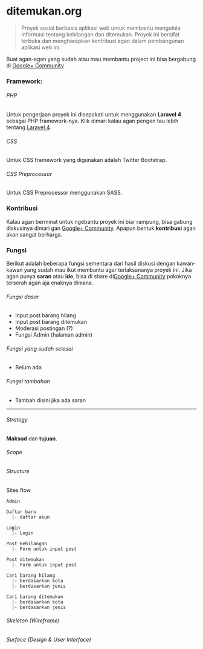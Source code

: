 # ditemukan.org
> Proyek sosial berbasis aplikasi web untuk membantu mengelola informasi tentang kehilangan dan ditemukan. Proyek ini bersifat terbuka dan mengharapkan kontribusi agan dalam pembangunan aplikasi web ini.

Buat agan-agan yang sudah atau mau membantu project ini bisa bergabung di [Google+ Community](https://plus.google.com/communities/115849858552849254841)

### Framework:
###### PHP
Untuk pengerjaan proyek ini disepakati untuk menggunakan **Laravel 4** sebagai PHP framework-nya.
Klik dimari kalau agan pengen tau lebih tentang [Laravel 4](http://laravel.com/).

###### CSS
Untuk CSS framework yang digunakan adalah Twitter Bootstrap.

###### CSS Preprocessor
Untuk CSS Preprocessor menggunakan SASS.

### Kontribusi
Kalau agan berminat untuk ngebantu proyek ini biar rampung, bisa gabung diskusinya dimari gan [Google+ Community](https://plus.google.com/communities/115849858552849254841). Apapun bentuk **kontribusi** agan akan sangat berharga.

### Fungsi
Berikut adalah beberapa fungsi sementara dari hasil diskusi dengan kawan-kawan yang sudah mau ikut membantu agar terlaksananya proyek ini. Jika agan punya **saran** atau **ide**, bisa di share di[Google+ Community](https://plus.google.com/communities/115849858552849254841) pokoknya terserah agan aja enaknya dimana.

###### Fungsi dasar
- Input post barang hilang
- Input post barang ditemukan
- Moderasi postingan (?)
- Fungsi Admin (halaman admin)

###### Fungsi yang sudah selesai
- Belum ada

###### Fungsi tambahan
- Tambah disini jika ada saran

***
###### Strategy
**Maksud** dan **tujuan**.

###### Scope

###### Structure
Sites flow
```
Admin

Daftar baru
  |- daftar akun

Login
  |- Login

Post kehilangan
  |- Form untuk input post

Post ditemukan
  |- Form untuk input post

Cari barang hilang
  |- berdasarkan kota
  |- berdasarkan jenis

Cari barang ditemukan
  |- berdasarkan kota
  |- berdasarkan jenis
```

###### Skeleton (Wireframe)
###### Surface (Design & User Interface)